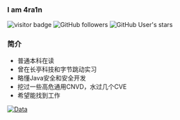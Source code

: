 ### I am 4ra1n
![visitor badge](https://visitor-badge.glitch.me/badge?page_id=4ra1n.4ra1n)
![GitHub followers](https://img.shields.io/github/followers/EmYiQing?style=social)   ![GitHub User's stars](https://img.shields.io/github/stars/EmYiQing?style=social)   
### 简介
- 普通本科在读
- 曾在长亭科技和字节跳动实习
- 略懂Java安全和安全开发
- 挖过一些高危通用CNVD，水过几个CVE
- 希望能找到工作

[![Data](https://github-readme-stats.vercel.app/api?username=EmYiQing)]()
